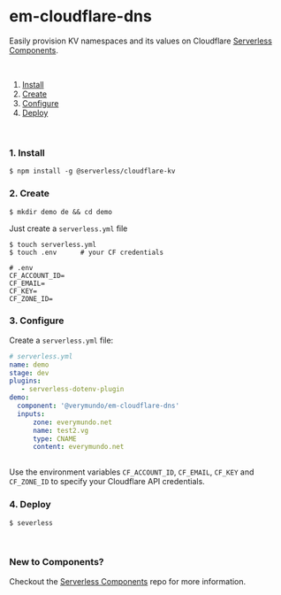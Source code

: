 # em-cloudflare-dns

Easily provision KV namespaces and its values on Cloudflare [Serverless Components](https://github.com/serverless/components).

&nbsp;

1. [Install](#1-install)
2. [Create](#2-create)
3. [Configure](#3-configure)
4. [Deploy](#4-deploy)

&nbsp;


### 1. Install

```console
$ npm install -g @serverless/cloudflare-kv
```

### 2. Create

```console
$ mkdir demo de && cd demo
```

Just create a `serverless.yml` file

```shell
$ touch serverless.yml
$ touch .env      # your CF credentials
```

```
# .env
CF_ACCOUNT_ID=
CF_EMAIL=
CF_KEY=
CF_ZONE_ID=

```

### 3. Configure
Create a `serverless.yml` file:

```yml
# serverless.yml
name: demo
stage: dev
plugins:
   - serverless-dotenv-plugin
demo:
  component: '@verymundo/em-cloudflare-dns'
  inputs:
      zone: everymundo.net
      name: test2.vg
      type: CNAME
      content: everymundo.net
        
```

Use the environment variables  `CF_ACCOUNT_ID`, `CF_EMAIL`, `CF_KEY` and `CF_ZONE_ID` to specify your Cloudflare API credentials.

### 4. Deploy

```console
$ severless
```

&nbsp;

### New to Components?

Checkout the [Serverless Components](https://github.com/serverless/components) repo for more information.
